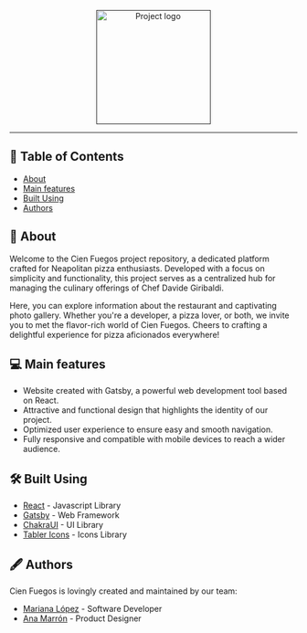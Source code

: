 <p align="center">
  <a href="" rel="noopener">
 <img width=200px src="https://i.imgur.com/nh7MEkY.png" alt="Project logo"></a>
</p>

---

## 📝 Table of Contents

- [About](#about)
- [Main features](#main_features)
- [Built Using](#built_using)
- [Authors](#authors)

## 🍕 About <a name = "about"></a>

<p>
Welcome to the Cien Fuegos project repository, a dedicated platform crafted for Neapolitan pizza enthusiasts.  Developed with a focus on simplicity and functionality, this project serves as a centralized hub for managing the culinary offerings of Chef Davide Giribaldi.

Here, you can explore information about the restaurant and captivating photo gallery. Whether you're a developer, a pizza lover, or both, we invite you to met the flavor-rich world of Cien Fuegos. Cheers to crafting a delightful experience for pizza aficionados everywhere!

</p>

## 💻 Main features <a name = "main_features"></a>

- Website created with Gatsby, a powerful web development tool based on React.
- Attractive and functional design that highlights the identity of our project.
- Optimized user experience to ensure easy and smooth navigation.
- Fully responsive and compatible with mobile devices to reach a wider audience.

## 🛠️ Built Using <a name = "built_using"></a>

- [React](https://react.dev/) - Javascript Library
- [Gatsby](https://www.gatsbyjs.com/) - Web Framework
- [ChakraUI](https://chakra-ui.com/) - UI Library
- [Tabler Icons](https://tabler.io/icons) - Icons Library

## 🖋️ Authors <a name = "authors"></a>

Cien Fuegos is lovingly created and maintained by our team:

- [Mariana López](https://www.linkedin.com/in/marianalz/) - Software Developer
- [Ana Marrón](https://www.linkedin.com/in/ana-marr%C3%B3n-3d/) - Product Designer
